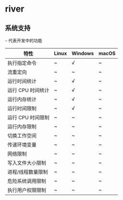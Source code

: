 # river

## 系统支持

`~` 代表开发中的功能

| 特性          | Linux | Windows | macOS |
|-------------|-------|---------|-------|
| 执行指定命令      | ~     | √       | ~     |
| 流重定向        | ~     | ~       | ~     |
| 运行时间统计      | ~     | √       | ~     |
| 运行 CPU 时间统计 | ~     | √       | ~     |
| 运行内存统计      | ~     | √       | ~     |
| 运行时间限制      | ~     | √       | ~     |
| 运行 CPU 时间限制 | ~     | ~       | ~     |
| 运行内存限制      | ~     | ~       | ~     |
| 切换工作空间      | ~     | ~       | ~     |
| 传递环境变量      | ~     | ~       | ~     |
| 网络限制        | ~     | ~       | ~     |
| 写入文件大小限制    | ~     | ~       | ~     |
| 进程/线程数量限制   | ~     | ~       | ~     |
| 危险系统调用限制    | ~     | ~       | ~     |
| 执行用户权限限制    | ~     | ~       | ~     |